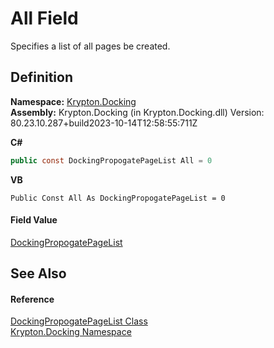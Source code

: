 # All Field


Specifies a list of all pages be created.



## Definition
**Namespace:** <a href="98399376-cf41-9454-4b4d-4fab2ca20bc7.md">Krypton.Docking</a>  
**Assembly:** Krypton.Docking (in Krypton.Docking.dll) Version: 80.23.10.287+build2023-10-14T12:58:55:711Z

**C#**
``` C#
public const DockingPropogatePageList All = 0
```
**VB**
``` VB
Public Const All As DockingPropogatePageList = 0
```



#### Field Value
<a href="a117aaeb-63b6-f1c7-496f-81c894fc768e.md">DockingPropogatePageList</a>

## See Also


#### Reference
<a href="a117aaeb-63b6-f1c7-496f-81c894fc768e.md">DockingPropogatePageList Class</a>  
<a href="98399376-cf41-9454-4b4d-4fab2ca20bc7.md">Krypton.Docking Namespace</a>  
